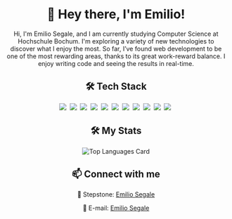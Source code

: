 <h1 align="center">👋 Hey there, I'm Emilio!</h1>
<div align="center">
<p>Hi, I'm Emilio Segale, and I am currently studying Computer Science at Hochschule Bochum. I'm exploring a variety of new technologies to discover what I enjoy the most. So far, I’ve found web development to be one of the most rewarding areas, thanks to its great work-reward balance. I enjoy writing code and seeing the results in real-time.</p>
</div>
<h2 align="center">🛠 Tech Stack</h2>
<div align="center">
<img src="https://img.shields.io/badge/Vercel-%23000000.svg?logo=vercel&logoColor=white">&nbsp;
<img src="https://img.shields.io/badge/Java-%23ED8B00.svg?logo=openjdk&logoColor=white">&nbsp;
<img src="https://img.shields.io/badge/JavaScript-F7DF1E?logo=javascript&logoColor=000">&nbsp;
<img src="https://img.shields.io/badge/Node.js-6DA55F?logo=node.js&logoColor=white">&nbsp;
<img src="https://img.shields.io/badge/CSS-1572B6?logo=css3&logoColor=fff">&nbsp;
<img src="https://img.shields.io/badge/Python-3776AB?logo=python&logoColor=fff">&nbsp;
<img src="https://img.shields.io/badge/JSON-000?logo=json&logoColor=fff">&nbsp;
<img src="https://img.shields.io/badge/MongoDB-%234ea94b.svg?logo=mongodb&logoColor=white">&nbsp;
<img src="https://img.shields.io/badge/GitHub-%23121011.svg?logo=github&logoColor=white">&nbsp;
<img src="https://img.shields.io/badge/npm-CB3837?logo=npm&logoColor=fff">&nbsp;
<img src="https://img.shields.io/badge/ChatGPT-74aa9c?logo=openai&logoColor=white">&nbsp;</div>
<h2 align="center">🛠 My Stats</h2>
<div align="center">
<img src="https://github-readme-stats.vercel.app/api/top-langs/?username=segacha&layout=compact&theme=dark" alt="Top Languages Card"></div>
<h2 align="center">📫 Connect with me</h2>
<p align="center">🔗 Stepstone: <a href="https://www.stepstone.de/profile" target="_blank">Emilio Segale</a></p>
<p align="center">🔗 E-mail: <a href="emiliosegale@outlook.com" target="_blank">Emilio Segale</a></p>
